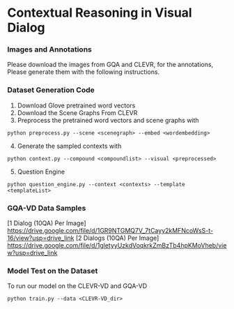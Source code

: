 # Contextual Reasoning in Visual Dialog


### Images and Annotations
Please download the images from GQA and CLEVR, for the annotations, Please generate them with the following instructions.
### Dataset Generation Code
1. Download Glove pretrained word vectors
2. Download the Scene Graphs From CLEVR
3. Preprocess the pretrained word vectors and scene graphs with 
```
python preprocess.py --scene <scenegraph> --embed <wordembedding>
```
4. Generate the sampled contexts with 
```
python context.py --compound <compoundlist> --visual <preprocessed>
```
5. Question Engine
```
python question_engine.py --context <contexts> --template <templateList>
```
### GQA-VD Data Samples
[1 Dialog (10QA) Per Image]
https://drive.google.com/file/d/1GR9NTGMQ7V_7tCayy2kMFNcoWsS-t-16/view?usp=drive_link
[2 Dialogs (10QA) Per Image]
https://drive.google.com/file/d/1gletyyUzkdVoqkrkZmBzTb4hpKMoVheb/view?usp=drive_link

### Model Test on the Dataset
To run our model on the CLEVR-VD and GQA-VD
```
python train.py --data <CLEVR-VD_dir>
```
